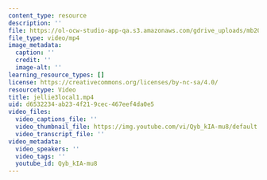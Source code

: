 ```yaml
---
content_type: resource
description: ''
file: https://ol-ocw-studio-app-qa.s3.amazonaws.com/gdrive_uploads/mb20220208a/11jUOqO01tgRbrWHFAvKwUKIFAq0RZRHF/jellie3local1.mp4
file_type: video/mp4
image_metadata:
  caption: ''
  credit: ''
  image-alt: ''
learning_resource_types: []
license: https://creativecommons.org/licenses/by-nc-sa/4.0/
resourcetype: Video
title: jellie3local1.mp4
uid: d6532234-ab23-4f21-9cec-467eef4da0e5
video_files:
  video_captions_file: ''
  video_thumbnail_file: https://img.youtube.com/vi/Qyb_kIA-mu8/default.jpg
  video_transcript_file: ''
video_metadata:
  video_speakers: ''
  video_tags: ''
  youtube_id: Qyb_kIA-mu8
---
```

